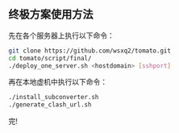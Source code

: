 ## 终极方案使用方法
先在各个服务器上执行以下命令：
```bash
git clone https://github.com/wsxq2/tomato.git
cd tomato/script/final/
./deploy_one_server.sh <hostdomain> [sshport]
```

再在本地虚机中执行以下命令：
```bash
./install_subconverter.sh
./generate_clash_url.sh
```

完!
